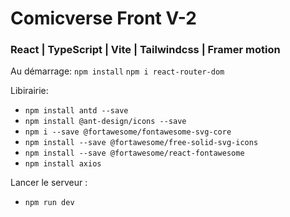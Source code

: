 # Comicverse Front V-2

### React | TypeScript | Vite | Tailwindcss | Framer motion

Au démarrage:
`npm install`
`npm i react-router-dom`

 Libirairie:
- `npm install antd --save`
- `npm install @ant-design/icons --save`
- `npm i --save @fortawesome/fontawesome-svg-core`
- `npm install --save @fortawesome/free-solid-svg-icons`
- `npm install --save @fortawesome/react-fontawesome`
- `npm install axios`

Lancer le serveur :
- `npm run dev`
